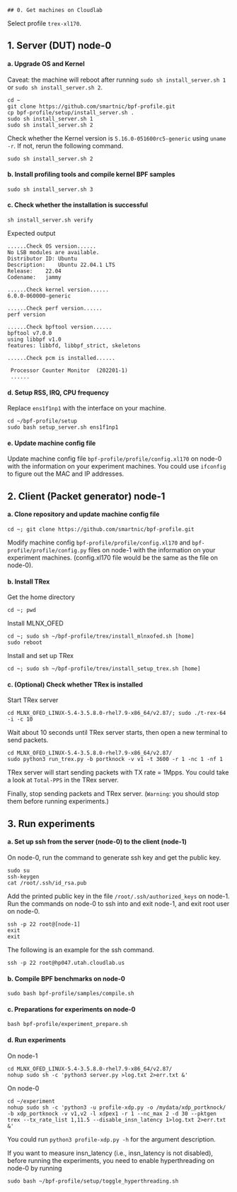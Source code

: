 	## 0. Get machines on Cloudlab

Select profile `trex-xl170`.

## 1. Server (DUT) node-0

#### a. Upgrade OS and Kernel

Caveat: the machine will reboot after running `sudo sh install_server.sh 1` or `sudo sh install_server.sh 2`.
```
cd ~
git clone https://github.com/smartnic/bpf-profile.git
cp bpf-profile/setup/install_server.sh .
sudo sh install_server.sh 1
sudo sh install_server.sh 2
```
Check whether the Kernel version is `5.16.0-051600rc5-generic` using `uname -r`. If not, rerun the following command.
```
sudo sh install_server.sh 2
```

#### b. Install profiling tools and compile kernel BPF samples
```
sudo sh install_server.sh 3
```

#### c. Check whether the installation is successful

```
sh install_server.sh verify
```
Expected output
```
......Check OS version......
No LSB modules are available.
Distributor ID: Ubuntu
Description:    Ubuntu 22.04.1 LTS
Release:    22.04
Codename:   jammy

......Check kernel version......
6.0.0-060000-generic

......Check perf version......
perf version

......Check bpftool version......
bpftool v7.0.0
using libbpf v1.0
features: libbfd, libbpf_strict, skeletons

......Check pcm is installed......

 Processor Counter Monitor  (202201-1)
 ......
```

#### d. Setup RSS, IRQ, CPU frequency
Replace `ens1f1np1` with the interface on your machine.
```
cd ~/bpf-profile/setup
sudo bash setup_server.sh ens1f1np1
```

#### e. Update machine config file 

Update machine config file `bpf-profile/profile/config.xl170` on node-0 with the information on your experiment machines. You could use `ifconfig` to figure out the MAC and IP addresses.

## 2. Client (Packet generator) node-1

#### a. Clone repository and update machine config file
```
cd ~; git clone https://github.com/smartnic/bpf-profile.git
```

Modify machine config `bpf-profile/profile/config.xl170` and `bpf-profile/profile/config.py` files on node-1 with the information on your experiment machines. (config.xl170 file would be the same as the file on node-0).


#### b. Install TRex
Get the home directory
```
cd ~; pwd
```

Install MLNX_OFED
```
cd ~; sudo sh ~/bpf-profile/trex/install_mlnxofed.sh [home]
sudo reboot
```

Install and set up TRex
```
cd ~; sudo sh ~/bpf-profile/trex/install_setup_trex.sh [home]
```

#### c. (Optional) Check whether TRex is installed
Start TRex server
```
cd MLNX_OFED_LINUX-5.4-3.5.8.0-rhel7.9-x86_64/v2.87/; sudo ./t-rex-64 -i -c 10
```
Wait about 10 seconds until TRex server starts, then open a new terminal to send packets.
```
cd MLNX_OFED_LINUX-5.4-3.5.8.0-rhel7.9-x86_64/v2.87/
sudo python3 run_trex.py -b portknock -v v1 -t 3600 -r 1 -nc 1 -nf 1
```
TRex server will start sending packets with TX rate = 1Mpps. You could take a look at `Total-PPS` in the TRex server.

Finally, stop sending packets and TRex server. (`Warning`: you should stop them before running experiments.)

## 3. Run experiments
#### a. Set up ssh from the server (node-0) to the client (node-1)
On node-0, run the command to generate ssh key and get the public key.
```
sudo su
ssh-keygen
cat /root/.ssh/id_rsa.pub
```
Add the printed public key in the file `/root/.ssh/authorized_keys` on node-1.
Run the commands on node-0 to ssh into and exit node-1, and exit root user on node-0.
```
ssh -p 22 root@[node-1]
exit
exit
```
The following is an example for the ssh command.
```
ssh -p 22 root@hp047.utah.cloudlab.us
```

#### b. Compile BPF benchmarks on node-0
```
sudo bash bpf-profile/samples/compile.sh
```

#### c. Preparations for experiments on node-0
```
bash bpf-profile/experiment_prepare.sh
```

#### d. Run experiments

On node-1
```
cd MLNX_OFED_LINUX-5.4-3.5.8.0-rhel7.9-x86_64/v2.87/
nohup sudo sh -c 'python3 server.py >log.txt 2>err.txt &'
```

On node-0
```
cd ~/experiment
nohup sudo sh -c 'python3 -u profile-xdp.py -o /mydata/xdp_portknock/ -b xdp_portknock -v v1,v2 -l xdpex1 -r 1 --nc_max 2 -d 30 --pktgen trex --tx_rate_list 1,11.5 --disable_insn_latency 1>log.txt 2>err.txt &'
```
You could run `python3 profile-xdp.py -h` for the argument description.

If you want to measure insn_latency (i.e., insn_latency is not disabled), before running the experiments, you need to enable hyperthreading on node-0 by running
```
sudo bash ~/bpf-profile/setup/toggle_hyperthreading.sh
```


